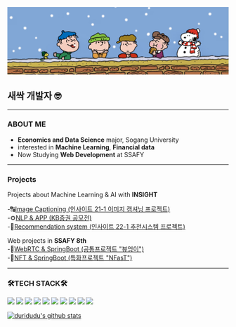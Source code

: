 
![배경이미지](https://github.com/duridudu/duridudu/blob/main/a3b9dca938e4a8aeadcbe5ba4a87e701fc95c3cd.jpeg)

## 새싹 개발자 🤓
---
### ABOUT ME 
- **Economics and Data Science** major, Sogang University <br />
- interested in **Machine Learning**, **Financial data**<br />
- Now Studying **Web Development** at SSAFY
---
### Projects

Projects about Machine Learning & AI with **INSIGHT**

-🔠[Image Captioning (인사이트 21-1 이미지 캡셔닝 프로젝트)](https://github.com/duridudu/CaptionTeam "이미지 캡셔닝")  <br/>
-⚙️[NLP & APP (KB증권 공모전)](https://github.com/duridudu/KBsecuritie-AIservice "kb공모전") <br/>
-🏫[Recommendation system (인사이트 22-1 추천시스템 프로젝트)](https://github.com/duridudu/musinsa_closet "무천장")

Web projects in **SSAFY 8th** <br/>
-🦉[WebRTC & SpringBoot (공통프로젝트 "뷰엉이")](https://github.com/duridudu/ViewEongEee "뷰엉이") <br/>
-💸[NFT & SpringBoot (특화프로젝트 "NFasT")](https://github.com/duridudu/NFasT "NFasT") <br/>

---
### 🛠TECH STACK🛠
 <p align="left">
   <img src="https://img.shields.io/badge/JAVA-007396?style=for-the-badge&logo=java&logoColor=white">
   <img src="https://img.shields.io/badge/Spring-6DB33F?style=for-the-badge&logo=Spring&logoColor=white">

   <img src="https://img.shields.io/badge/oracle-F80000?style=for-the-badge&logo=oracle&logoColor=white">
   <img src="https://img.shields.io/badge/mysql-4479A1?style=for-the-badge&logo=mysql&logoColor=white">
<!--    <img src="https://img.shields.io/badge/mariaDB-003545?style=for-the-badge&logo=mariaDB&logoColor=white"> -->

   <img src="https://img.shields.io/badge/javascript-F7DF1E?style=for-the-badge&logo=javascript&logoColor=black">
<!--    <img src="https://img.shields.io/badge/jquery-0769AD?style=for-the-badge&logo=jquery&logoColor=white">
   <img src="https://img.shields.io/badge/react-61DAFB?style=for-the-badge&logo=react&logoColor=black"> -->
   <img src="https://img.shields.io/badge/vue.js-4FC08D?style=for-the-badge&logo=vue.js&logoColor=white">
   <img src="https://img.shields.io/badge/html-E34F26?style=for-the-badge&logo=html5&logoColor=white">
   <img src="https://img.shields.io/badge/css-1572B6?style=for-the-badge&logo=css3&logoColor=white">
   <img src="https://img.shields.io/badge/bootstrap-7952B3?style=for-the-badge&logo=bootstrap&logoColor=white">

   <img src="https://img.shields.io/badge/github-181717?style=for-the-badge&logo=github&logoColor=white">
<!--    <img src="https://img.shields.io/badge/linux-FCC624?style=for-the-badge&logo=linux&logoColor=black">
   <img src="https://img.shields.io/badge/aws-232F3E?style=for-the-badge&logo=aws&logoColor=white">
   <img src="https://img.shields.io/badge/apache tomcat-F8DC75?style=for-the-badge&logo=apachetomcat&logoColor=white">
 -->
    
    
  
  

  [![duridudu's github stats](https://github-readme-stats.vercel.app/api?username=duridudu&count_private=true&custom_title=duridudu's&nbsp;github&nbsp;✨&bg_color=45,00a4f0,66cfff,00a1eb&title_color=ffffff&text_color=ffffff)](https://github.com/duridudu/github-readme-stats) 


<!--
**duridudu/duridudu** is a ✨ _special_ ✨ repository because its `README.md` (this file) appears on your GitHub profile.

Here are some ideas to get you started:

- 🔭 I'm currently learing
- 🌱 I’m currently learning ...
- 👯 I’m looking to collaborate on ...
- 🤔 I’m looking for help with ...
- 💬 Ask me about ...
- 📫 How to reach me: ...
- 😄 Pronouns: ...
- ⚡ Fun fact: ...
-->
